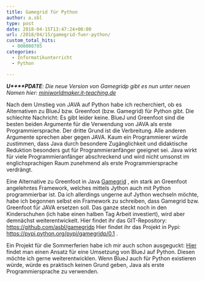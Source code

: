```yaml
---
title: Gamegrid für Python
author: a.sbl
type: post
date: 2018-04-15T13:47:24+00:00
url: /2018/04/15/gamegrid-fuer-python/
custom_total_hits:
  - 000000705
categories:
  - Informatikunterricht
  - Python

---
```

_**U****PDATE**: Die neue Version von Gamegridp gibt es nun unter neuen Namen hier: [miniworldmaker.it-teaching.de][1]_

Nach dem Umstieg von JAVA auf Python habe ich recherchiert, ob es Alternativen zu BlueJ bzw. Greenfoot (bzw. Gamegrid) für Python gibt. Die schlechte Nachricht: Es gibt leider keine. BlueJ und Greenfoot sind die besten beiden Argumente für die Verwendung von JAVA als erste Programmiersprache. Der dritte Grund ist die Verbreitung. Alle anderen Argumente sprechen aber gegen JAVA. Kaum ein Programmierer würde zustimmen, dass Java durch besondere Zugänglichkeit und didaktische Reduktion besonders gut für Programmieranfänger geeignet sei. Java wirkt für viele Programmieranfänger abschreckend und wird nicht umsonst im englichsprachigen Raum zunehmend als erste Programmiersprache verdrängt.

Eine Alternative zu Greenfoot in Java [Gamegrid][2] , ein stark an Greenfoot angelehntes Framework, welches mittels Jython auch mit Python programmierbar ist. Da ich allerdings ungerne auf Jython wechseln möchte, habe ich begonnen selbst ein Framework zu schreiben, dass Gamegrid bzw. Greenfoot für JAVA ersetzen soll. Das ganze steckt noch in den Kinderschuhen (ich habe einen halben Tag Arbeit investiert), wird aber demnächst weiterentwickelt. Hier findet ihr das GIT-Repository: <https://github.com/asbl/gamegridp> Hier findet ihr das Projekt in Pypi: <https://pypi.python.org/pypi/gamegridp/0.1> .

Ein Projekt für die Sommerferien habe ich mir auch schon ausgeguckt: [Hier][3] findet man einen Ansatz für eine Umsetzung von BlueJ auf Python. Diesen möchte ich gerne weiterentwicklen. Wenn BlueJ auch für Python existieren würde, würde es praktisch keinen Grund geben, Java als erste Programmiersprache zu verwenden.

 [1]: https://miniworldmaker.it-teaching.de
 [2]: http://www.tigerjython.ch/index.php?inhalt_links=navigation.inc.php&inhalt_mitte=gamegrid/gamegrid.inc.php
 [3]: https://github.com/X-Scapin/BlueP